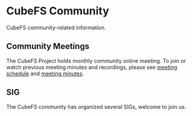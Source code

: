 # CubeFS Community

CubeFS community-related information.

## Community Meetings
The CubeFS Project holds monthly community online meeting. To join or watch previous meeting minutes and recordings, please see [meeting schedule](https://github.com/cubefs/community/wiki/Meeting-Schedule) and [meeting minutes](https://github.com/cubefs/cubefs-community/tree/master/meeting/2024).

## SIG
The CubeFS community has organized several SIGs, welcome to join us.
